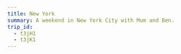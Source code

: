 ```yaml
---
title: New York
summary: A weekend in New York City with Mum and Ben.
trip_id:
  - t3jH1
  - t3jK1
---
```

